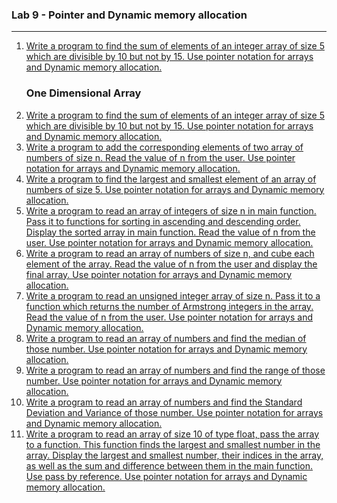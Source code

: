 ### Lab 9 - Pointer and Dynamic memory allocation

---

<ol>
  <li>
    <a href="./p00.c">
    Write a program to find the sum of elements of an integer array of size 5 which are divisible by 10 but not by 15. Use pointer notation for arrays and Dynamic memory allocation.
    </a>
  </li>

  <h3>One Dimensional Array</h3>

  <li>
    <a href="./1d-array/p01.c">
    Write a program to find the sum of elements of an integer array of size 5 which are divisible by 10 but not by 15. Use pointer notation for arrays and Dynamic memory allocation.
    </a>
  </li>
    
  <li>
    <a href="./1d-array/p02.c">
    Write a program to add the corresponding elements of two array of numbers of size n. Read the value of n from the user. Use pointer notation for arrays and Dynamic memory allocation.
    </a>
  </li>
     
  <li>
    <a href="./1d-array/p03.c">Write a program to find the largest and smallest element of an array of numbers of size 5. Use pointer notation for arrays and Dynamic memory allocation.
  </a>
  </li>
    
  <li>
    <a href="./1d-array/p04.c">
    Write a program to read an array of integers of size n in main function. Pass it to functions for sorting in ascending and descending order. Display the sorted array in main function. Read the value of n from the user. Use pointer notation for arrays and Dynamic memory allocation.
    </a>
  </li>
  
  <li>
    <a href="./1d-array/p05.c">
    Write a program to read an array of numbers of size n, and cube each element of the array.
    Read the value of n from the user and display the final array. Use pointer notation for arrays and Dynamic memory allocation.
    </a>
  </li>
    
  <li>
    <a href="./1d-array/p06.c">
    Write a program to read an unsigned integer array of size n. Pass it to a function which returns the number of Armstrong integers in the array. Read the value of n from the user. Use pointer notation for arrays and Dynamic memory allocation.
    </a>
  </li>
  
  <li>
    <a href="./1d-array/p07.c">
    Write a program to read an array of numbers and find the median of those number. Use pointer notation for arrays and Dynamic memory allocation.
    </a>
  </li>
    
  <li>
    <a href="./1d-array/p08.c">
    Write a program to read an array of numbers and find the range of those number. Use pointer notation for arrays and Dynamic memory allocation.
    </a>
  </li>
    
  <li>
    <a href="./1d-array/p09.c">
    Write a program to read an array of numbers and find the Standard Deviation and Variance of those number. Use pointer notation for arrays and Dynamic memory allocation.
    </a>
  </li>
    
  <li>
    <a href="./1d-array/p10.c">
    Write a program to read an array of size 10 of type float, pass the array to a function. This function finds the largest and smallest number in the array. Display the largest and smallest number, their indices in the array, as well as the sum and difference between them in the main function. Use pass by reference. Use pointer notation for arrays and Dynamic memory allocation.
    </a>
  </li>
</ol>
